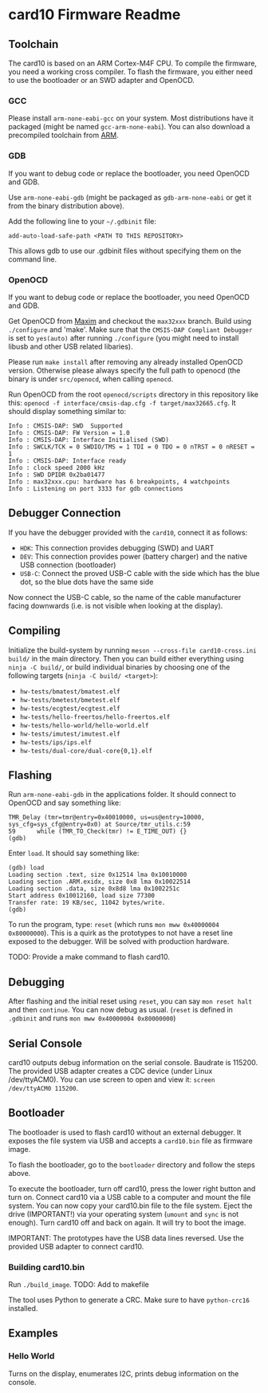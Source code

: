 # card10 Firmware Readme

## Toolchain

The card10 is based on an ARM Cortex-M4F CPU. To compile the firmware, you need a working cross compiler. To flash the firmware, you either need to use the bootloader or an SWD adapter and OpenOCD.


### GCC

Please install `arm-none-eabi-gcc` on your system. Most distributions have it packaged (might be named `gcc-arm-none-eabi`). You can also download a precompiled toolchain from [ARM](https://developer.arm.com/tools-and-software/open-source-software/developer-tools/gnu-toolchain/gnu-rm/downloads).

### GDB

If you want to debug code or replace the bootloader, you need OpenOCD and GDB.

Use `arm-none-eabi-gdb` (might be packaged as `gdb-arm-none-eabi` or get it from the binary distribution above).

Add the following line to your `~/.gdbinit` file:
```
add-auto-load-safe-path <PATH TO THIS REPOSITORY>
```
This allows gdb to use our .gdbinit files without specifying them on the command line.


### OpenOCD
If you want to debug code or replace the bootloader, you need OpenOCD and GDB.

Get OpenOCD from [Maxim](https://github.com/maximmbed/openocd) and checkout the `max32xxx` branch. Build using `./configure` and 'make'. Make sure that the `CMSIS-DAP Compliant Debugger` is set to `yes(auto)` after running `./configure` (you might need to install libusb and other USB related libaries).

Please run `make install` after removing any already installed OpenOCD version. Otherwise please always specify the full path to openocd (the binary is under `src/openocd`, when calling `openocd`.

Run OpenOCD from the root `openocd/scripts` directory in this repository like this: `openocd -f interface/cmsis-dap.cfg -f target/max32665.cfg`. It should display something similar to:

```
Info : CMSIS-DAP: SWD  Supported
Info : CMSIS-DAP: FW Version = 1.0
Info : CMSIS-DAP: Interface Initialised (SWD)
Info : SWCLK/TCK = 0 SWDIO/TMS = 1 TDI = 0 TDO = 0 nTRST = 0 nRESET = 1
Info : CMSIS-DAP: Interface ready
Info : clock speed 2000 kHz
Info : SWD DPIDR 0x2ba01477
Info : max32xxx.cpu: hardware has 6 breakpoints, 4 watchpoints
Info : Listening on port 3333 for gdb connections

```

## Debugger Connection
If you have the debugger provided with the `card10`, connect it as follows:
  - `HDK`: This connection provides debugging (SWD) and UART
  - `DEV`: This connection provides power (battery charger) and the native USB connection (bootloader)
  - `USB-C`: Connect the proved USB-C cable with the side which has the blue dot, so the blue dots have the same side

Now connect the USB-C cable, so the name of the cable manufacturer facing downwards (i.e. is not visible when looking at the display).

## Compiling
Initialize the build-system by running `meson --cross-file card10-cross.ini build/` in the main directory.  Then you can build either everything using `ninja -C build/`, or build individual binaries by choosing one of the following targets (`ninja -C build/ <target>`):
  - `hw-tests/bmatest/bmatest.elf`
  - `hw-tests/bmetest/bmetest.elf`
  - `hw-tests/ecgtest/ecgtest.elf`
  - `hw-tests/hello-freertos/hello-freertos.elf`
  - `hw-tests/hello-world/hello-world.elf`
  - `hw-tests/imutest/imutest.elf`
  - `hw-tests/ips/ips.elf`
  - `hw-tests/dual-core/dual-core{0,1}.elf`

## Flashing
Run `arm-none-eabi-gdb` in the applications folder. It should connect to OpenOCD and say something like:
```
TMR_Delay (tmr=tmr@entry=0x40010000, us=us@entry=10000, sys_cfg=sys_cfg@entry=0x0) at Source/tmr_utils.c:59
59	    while (TMR_TO_Check(tmr) != E_TIME_OUT) {}
(gdb) 
```

Enter `load`. It should say something like:
```
(gdb) load
Loading section .text, size 0x12514 lma 0x10010000
Loading section .ARM.exidx, size 0x8 lma 0x10022514
Loading section .data, size 0x8d8 lma 0x1002251c
Start address 0x10012160, load size 77300
Transfer rate: 19 KB/sec, 11042 bytes/write.
(gdb)
```

To run the program, type: `reset` (which runs `mon mww 0x40000004 0x80000000`). This is a quirk as the prototypes to not have a reset line exposed to the debugger. Will be solved with production hardware.

TODO: Provide a make command to flash card10.

## Debugging
After flashing and the initial reset using `reset`, you can say `mon reset halt` and then `continue`. You can now debug as usual.
(`reset` is defined in `.gdbinit` and runs `mon mww 0x40000004 0x80000000`)

## Serial Console
card10 outputs debug information on the serial console. Baudrate is 115200. The provided USB adapter creates a CDC device (under Linux /dev/ttyACM0). You can use screen to open and view it: `screen /dev/ttyACM0 115200`.


## Bootloader
The bootloader is used to flash card10 without an external debugger. It exposes the file system via USB and accepts a `card10.bin` file as firmware image.

To flash the bootloader, go to the `bootloader` directory and follow the steps above.

To execute the bootloader, turn off card10, press the lower right button and turn on. Connect card10 via a USB cable to a computer and mount the file system. You can now copy your card10.bin file to the file system. Eject the drive (IMPORTANT!) via your operating system (`umount` and `sync` is not enough). Turn card10 off and back on again. It will try to boot the image.

IMPORTANT: The prototypes have the USB data lines reversed. Use the provided USB adapter to connect card10.

### Building card10.bin
Run `./build_image`. TODO: Add to makefile

The tool uses Python to generate a CRC. Make sure to have `python-crc16` installed.

## Examples
### Hello World
Turns on the display, enumerates I2C, prints debug information on the console.

